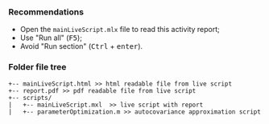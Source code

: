 ### Recommendations
- Open the `mainLiveScript.mlx` file to read this activity report;
- Use "Run all" (<kbd>F5</kbd>);
- Avoid "Run section" (<kbd>Ctrl</kbd> + <kbd>enter</kbd>).


### Folder file tree

```
+-- mainLiveScript.html >> html readable file from live script
+-- report.pdf >> pdf readable file from live script
+-- scripts/ 
|   +-- mainLiveScript.mxl 	>> live script with report
|   +-- parameterOptimization.m >> autocovariance approximation script
```